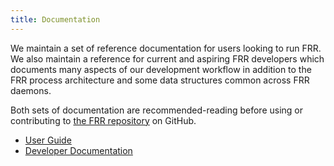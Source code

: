 ```yaml
---
title: Documentation
---
```


We maintain a set of reference documentation for users looking to run FRR. We
also maintain a reference for current and aspiring FRR developers which
documents many aspects of our development workflow in addition to the FRR
process architecture and some data structures common across FRR daemons.

Both sets of documentation are recommended-reading before using or contributing
to [the FRR repository](https://github.com/FRRouting/FRR) on GitHub.

- [User Guide](http://docs.frrouting.org/en/latest)
- [Developer
  Documentation](http://docs.frrouting.org/projects/dev-guide/en/latest/)

